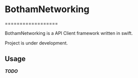 # BothamNetworking
==================

BothamNetworking is a API Client framework written in swift.

Project is under development.

## Usage

**_TODO_**